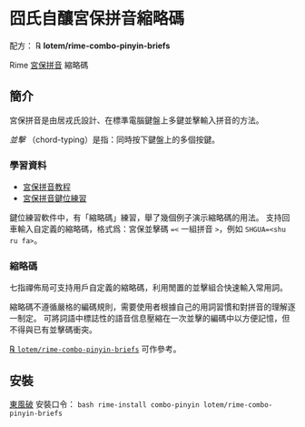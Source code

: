 # 囧氏自釀宮保拼音縮略碼

配方： ℞ **lotem/rime-combo-pinyin-briefs**

Rime [宮保拼音](https://github.com/rime/rime-combo-pinyin) 縮略碼

## 簡介

宮保拼音是由居戎氏設計、在標準電腦鍵盤上多鍵並擊輸入拼音的方法。

*並擊* （chord-typing）是指：同時按下鍵盤上的多個按鍵。


### 學習資料

  - [宮保拼音教程](https://github.com/rime/home/wiki/ComboPinyin)
  - [宮保拼音鍵位練習](https://lotem.github.io/typewriter/)
  
  鍵位練習軟件中，有「縮略碼」練習，舉了幾個例子演示縮略碼的用法。
  支持回車輸入自定義的縮略碼，格式爲：宮保並擊碼 `=<` 一組拼音 `>`，例如 `SHGUA=<shu ru fa>`。

### 縮略碼

七指禪佈局可支持用戶自定義的縮略碼，利用閒置的並擊組合快速輸入常用詞。

縮略碼不遵循嚴格的編碼規則，需要使用者根據自己的用詞習慣和對拼音的理解逐一制定。
可將詞語中標誌性的語音信息壓縮在一次並擊的編碼中以方便記憶，但不得與已有並擊碼衝突。

[℞ `lotem/rime-combo-pinyin-briefs`](https://github.com/lotem/rime-combo-pinyin-briefs) 可作參考。

## 安裝

[東風破](https://github.com/rime/plum) 安裝口令： `bash rime-install combo-pinyin lotem/rime-combo-pinyin-briefs`
